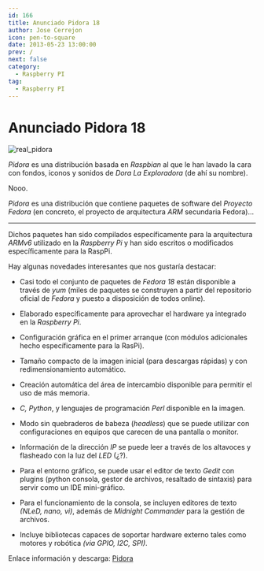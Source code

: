 ```yaml
---
id: 166
title: Anunciado Pidora 18
author: Jose Cerrejon
icon: pen-to-square
date: 2013-05-23 13:00:00
prev: /
next: false
category:
  - Raspberry PI
tag:
  - Raspberry PI
---
```


# Anunciado Pidora 18

![real_pidora](/images/pidora_fake.jpg)

*Pidora* es una distribución basada en *Raspbian* al que le han lavado la cara con fondos, iconos y sonidos de *Dora La Exploradora* (de ahí su nombre).

Nooo. 

*Pidora* es una distribución que contiene paquetes de software del *Proyecto Fedora* (en concreto, el proyecto de arquitectura *ARM* secundaria Fedora)...

- - -
Dichos paquetes han sido compilados específicamente para la arquitectura *ARMv6* utilizado en la *Raspberry Pi* y han sido escritos o modificados específicamente para la RaspPi.

Hay algunas novedades interesantes que nos gustaría destacar:

* Casi todo el conjunto de paquetes de *Fedora 18* están disponible a través de *yum* (miles de paquetes se construyen a partir del repositorio oficial de *Fedora* y puesto a disposición de todos online).

* Elaborado específicamente para aprovechar el hardware ya integrado en la *Raspberry Pi*.

* Configuración gráfica en el primer arranque (con módulos adicionales hecho específicamente para la RasPi).

* Tamaño compacto de la imagen inicial (para descargas rápidas) y con redimensionamiento automático.

* Creación automática del área de intercambio disponible para permitir el uso de más memoria.

* *C, Python*, y lenguajes de programación *Perl* disponible en la imagen.

* Modo sin quebraderos de babeza (*headless*) que se puede utilizar con configuraciones en equipos que carecen de una pantalla o monitor.

* Información de la dirección *IP* se puede leer a través de los altavoces y flasheado con la luz del *LED* (¿?).

* Para el entorno gráfico, se puede usar el editor de texto *Gedit* con plugins (python consola, gestor de archivos, resaltado de sintaxis) para servir como un IDE mini-gráfico.

* Para el funcionamiento de la consola, se incluyen editores de texto *(NLeD, nano, vi)*, además de *Midnight Commander* para la gestión de archivos.

* Incluye bibliotecas capaces de soportar hardware externo tales como motores y robótica *(via GPIO, I2C, SPI)*.

Enlace información y descarga: [Pidora](http://pidora.ca/)